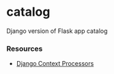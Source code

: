 # catalog
Django version of Flask app catalog


### Resources
* [Django Context Processors](https://stackoverflow.com/questions/34902707/how-can-i-pass-data-to-django-layouts-like-base-html-without-having-to-provi)